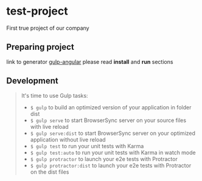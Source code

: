 # test-project
First true project of our company

## Preparing project

link to generator [gulp-angular](https://github.com/Swiip/generator-gulp-angular) please read **install** and **run** 
sections

## Development

> It's time to use Gulp tasks:
> * `$ gulp` to build an optimized version of your application in folder dist 
> * `$ gulp serve` to start BrowserSync server on your source files with live reload
> * `$ gulp serve:dist` to start BrowserSync server on your optimized application without live reload
> * `$ gulp test` to run your unit tests with Karma
> * `$ gulp test:auto` to run your unit tests with Karma in watch mode
> * `$ gulp protractor` to launch your e2e tests with Protractor
> * `$ gulp protractor:dist` to launch your e2e tests with Protractor on the dist files
